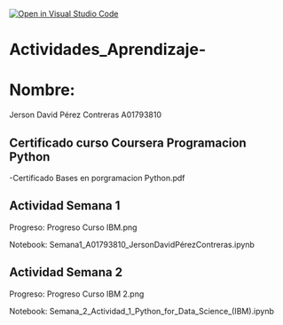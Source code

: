 [![Open in Visual Studio Code](https://classroom.github.com/assets/open-in-vscode-c66648af7eb3fe8bc4f294546bfd86ef473780cde1dea487d3c4ff354943c9ae.svg)](https://classroom.github.com/online_ide?assignment_repo_id=8478508&assignment_repo_type=AssignmentRepo)
# Actividades_Aprendizaje-
# Nombre:
Jerson David Pérez Contreras
A01793810

## Certificado curso Coursera Programacion Python

-Certificado Bases en porgramacion Python.pdf

## Actividad Semana 1

Progreso: Progreso Curso IBM.png

Notebook: Semana1_A01793810_JersonDavidPérezContreras.ipynb

## Actividad Semana 2

Progreso: Progreso Curso IBM 2.png

Notebook: Semana_2_Actividad_1_Python_for_Data_Science_(IBM).ipynb


